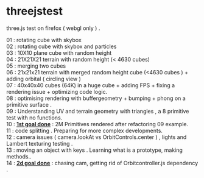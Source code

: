 threejstest
===========

three.js test on firefox ( webgl only ) . 

01 : rotating cube with skybox<br/>
02 : rotating cube with skybox and particles<br/>
03 : 10X10 plane cube with random height<br/>
04 : 21X21X21 terrain with random height (&lt; 4630 cubes)<br/>
05 : merging two cubes<br/>
06 : 21x21x21 terrain with merged random height cube (&lt;4630 cubes ) + adding orbital ( circling view )<br/>
07 : 40x40x40 cubes (64K) in a huge cube + adding FPS + fixing a rendering issue + optimizing code logic.<br/>
08 : optimising rendering with buffergeometry + bumping + phong  on a primitive surface .<br/>
09 : Understanding UV and terrain geometry with triangles , a 8 primitive test with no functions.<br/>
10 : <b><u>1st goal done</b></u> : 2M Primitives rendered after refactoring 09 example.<br/>
11 : code splitting . Preparing for more complex developments.<br/>
12 : camera issues ( camera.lookAt vs OrbitControls.center ) , lights and Lambert texturing testing .<br/>
13 : moving an object with keys . Learning what is a prototype, making methods.. <br/>
14 : <b><u>2d goal done</b></u> : chasing cam, getting rid of Orbitcontroller.js dependency .<br/>

